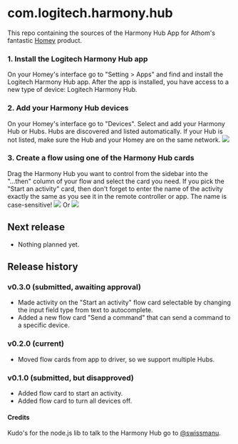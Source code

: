 # com.logitech.harmony.hub
This repo containing the sources of the Harmony Hub App for Athom's fantastic [Homey](http://www.athom.com) product.

### 1. Install the Logitech Harmony Hub app
On your Homey's interface go to "Setting > Apps" and find and install the Logitech Harmony Hub app.
After the app is installed, you have access to a new type of device: Logitech Harmony Hub.

### 2. Add your Harmony Hub devices
On your Homey's interface go to "Devices". Select and add your Harmony Hub or Hubs. Hubs are discovered and listed automatically. If your Hub is not listed, make sure the Hub and your Homey are on the same network.
![](https://github.com/netactivenl/com.logitech.harmony.hub/raw/master/assets/images/devices.png)

### 3. Create a flow using one of the Harmony Hub cards
Drag the Harmony Hub you want to control from the sidebar into the "...then" column of your flow and select the card you need. 
If you pick the "Start an activity" card, then don't forget to enter the name of the activity exactly the same as you see it in the remote controller or app. The name is case-sensitive!
![](https://github.com/netactivenl/com.logitech.harmony.hub/raw/master/assets/images/example_flow.png)
Or
![](https://github.com/netactivenl/com.logitech.harmony.hub/raw/master/assets/images/example_flow2.png)

## Next release

* Nothing planned yet.

## Release history

### v0.3.0 (submitted, awaiting approval)

* Made activity on the "Start an activity" flow card selectable by changing the input field type from text to autocomplete.
* Added a new flow card "Send a command" that can send a command to a specific device.

### v0.2.0 (current)
* Moved flow cards from app to driver, so we support multiple Hubs.

### v0.1.0 (submitted, but disapproved)
* Added flow card to start an activity.
* Added flow card to turn all devices off.

#### Credits
Kudo's for the node.js lib to talk to the Harmony Hub go to [@swissmanu](https://github.com/swissmanu).